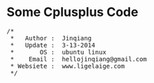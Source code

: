 Some Cplusplus Code
===================

<pre class="prettyprint lang-cpp">/*
 *   Author :  Jinqiang
 *   Update :  3-13-2014
 *       OS :  ubuntu linux
 *    Email :  hellojinqiang@gmail.com
 * Websiete :  www.ligelaige.com
 */
</pre>

